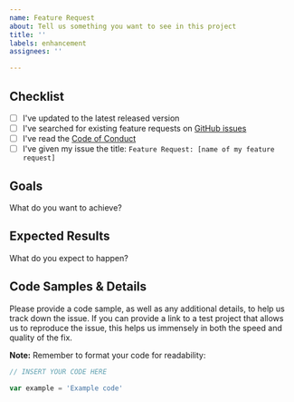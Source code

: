 ```yaml
---
name: Feature Request
about: Tell us something you want to see in this project
title: ''
labels: enhancement
assignees: ''

---
```


## Checklist

- [ ] I've updated to the latest released version
- [ ] I've searched for existing feature requests on [GitHub issues](https://github.com/facebook/facebook-business-sdk-codegen/issues)
- [ ] I've read the [Code of Conduct](CODE_OF_CONDUCT.md)
- [ ] I've given my issue the title: `Feature Request: [name of my feature request]`

## Goals

What do you want to achieve?

## Expected Results

What do you expect to happen?

## Code Samples & Details

Please provide a code sample, as well as any additional details, to help us track down the issue. If you can provide a link to a test project that allows us to reproduce the issue, this helps us immensely in both the speed and quality of the fix.

**Note:** Remember to format your code for readability:

```js
// INSERT YOUR CODE HERE

var example = 'Example code'
```

